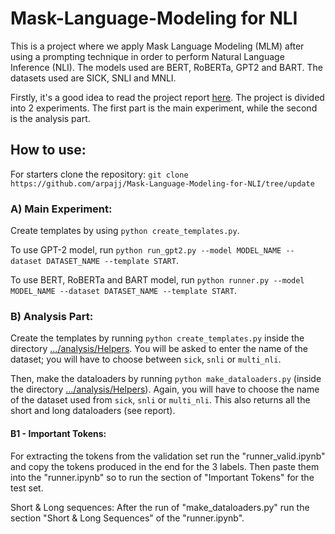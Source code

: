 # Mask-Language-Modeling for NLI

This is a project where we apply Mask Language Modeling (MLM) after using a prompting technique 
in order to perform Natural Language Inference (NLI). The models used are BERT, RoBERTa, GPT2 and BART.
The datasets used are SICK, SNLI and MNLI.

Firstly, it's a good idea to read the project report [here](./Project_report/Prompt_NLI_report.pdf). The project is divided into 2 experiments. The first part is the main experiment, while the second is the analysis part. 

## How to use:

For starters clone the repository:  `git clone https://github.com/arpajj/Mask-Language-Modeling-for-NLI/tree/update`

### A) Main Experiment:

Create templates by using `python create_templates.py`.

To use GPT-2 model, run `python run_gpt2.py --model MODEL_NAME --dataset DATASET_NAME --template START`.

To use BERT, RoBERTa and BART model, run `python runner.py --model MODEL_NAME --dataset DATASET_NAME --template START`.

### B) Analysis Part: 

Create the templates by running  `python create_templates.py` inside the directory [.../analysis/Helpers](./analysis/Helpers). 
You will be asked to enter the name of the dataset; you will have to choose between `sick`, `snli` or `multi_nli`.

Then, make the dataloaders by running `python make_dataloaders.py` (inside the directory [.../analysis/Helpers](./analysis/Helpers)).
Again, you will have to choose the name of the dataset used from `sick`, `snli` or `multi_nli`. This also returns all the short and long dataloaders (see report).

#### B1 - Important Tokens: 
For extracting the tokens from the validation set run the "runner_valid.ipynb" and copy the tokens produced in the end
for the 3 labels. Then paste them into the "runner.ipynb" so to run the section of "Important Tokens" for the test set.

Short & Long sequences: After the run of "make_dataloaders.py" run the section "Short & Long Sequences" of the "runner.ipynb".

